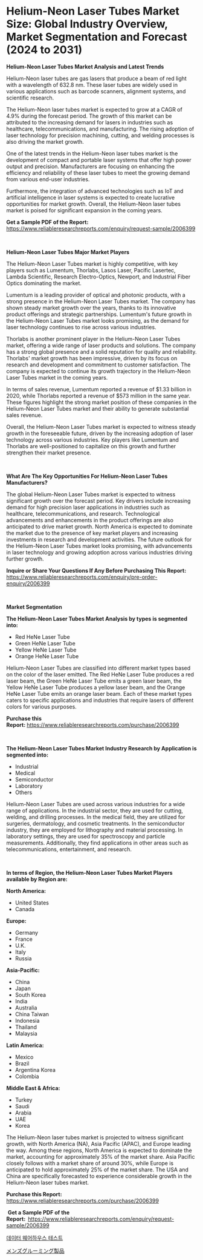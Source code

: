 <p><h1>Helium-Neon Laser Tubes Market Size: Global Industry Overview, Market Segmentation and Forecast (2024 to 2031)</h1></p><p><strong>Helium-Neon Laser Tubes Market Analysis and Latest Trends</strong></p>
<p><p>Helium-Neon laser tubes are gas lasers that produce a beam of red light with a wavelength of 632.8 nm. These laser tubes are widely used in various applications such as barcode scanners, alignment systems, and scientific research.</p><p>The Helium-Neon laser tubes market is expected to grow at a CAGR of 4.9% during the forecast period. The growth of this market can be attributed to the increasing demand for lasers in industries such as healthcare, telecommunications, and manufacturing. The rising adoption of laser technology for precision machining, cutting, and welding processes is also driving the market growth.</p><p>One of the latest trends in the Helium-Neon laser tubes market is the development of compact and portable laser systems that offer high power output and precision. Manufacturers are focusing on enhancing the efficiency and reliability of these laser tubes to meet the growing demand from various end-user industries.</p><p>Furthermore, the integration of advanced technologies such as IoT and artificial intelligence in laser systems is expected to create lucrative opportunities for market growth. Overall, the Helium-Neon laser tubes market is poised for significant expansion in the coming years.</p></p>
<p><strong>Get a Sample PDF of the Report:&nbsp;</strong> <a href="https://www.reliableresearchreports.com/enquiry/request-sample/2006399">https://www.reliableresearchreports.com/enquiry/request-sample/2006399</a></p>
<p>&nbsp;</p>
<p><strong>Helium-Neon Laser Tubes Major Market Players</strong></p>
<p><p>The Helium-Neon Laser Tubes market is highly competitive, with key players such as Lumentum, Thorlabs, Lasos Laser, Pacific Lasertec, Lambda Scientific, Research Electro-Optics, Newport, and Industrial Fiber Optics dominating the market. </p><p>Lumentum is a leading provider of optical and photonic products, with a strong presence in the Helium-Neon Laser Tubes market. The company has shown steady market growth over the years, thanks to its innovative product offerings and strategic partnerships. Lumentum's future growth in the Helium-Neon Laser Tubes market looks promising, as the demand for laser technology continues to rise across various industries.</p><p>Thorlabs is another prominent player in the Helium-Neon Laser Tubes market, offering a wide range of laser products and solutions. The company has a strong global presence and a solid reputation for quality and reliability. Thorlabs' market growth has been impressive, driven by its focus on research and development and commitment to customer satisfaction. The company is expected to continue its growth trajectory in the Helium-Neon Laser Tubes market in the coming years.</p><p>In terms of sales revenue, Lumentum reported a revenue of $1.33 billion in 2020, while Thorlabs reported a revenue of $573 million in the same year. These figures highlight the strong market position of these companies in the Helium-Neon Laser Tubes market and their ability to generate substantial sales revenue.</p><p>Overall, the Helium-Neon Laser Tubes market is expected to witness steady growth in the foreseeable future, driven by the increasing adoption of laser technology across various industries. Key players like Lumentum and Thorlabs are well-positioned to capitalize on this growth and further strengthen their market presence.</p></p>
<p>&nbsp;</p>
<p><strong>What Are The Key Opportunities For Helium-Neon Laser Tubes Manufacturers?</strong></p>
<p><p>The global Helium-Neon Laser Tubes market is expected to witness significant growth over the forecast period. Key drivers include increasing demand for high precision laser applications in industries such as healthcare, telecommunications, and research. Technological advancements and enhancements in the product offerings are also anticipated to drive market growth. North America is expected to dominate the market due to the presence of key market players and increasing investments in research and development activities. The future outlook for the Helium-Neon Laser Tubes market looks promising, with advancements in laser technology and growing adoption across various industries driving further growth.</p></p>
<p><strong>Inquire or Share Your Questions If Any Before Purchasing This Report:</strong> <a href="https://www.reliableresearchreports.com/enquiry/pre-order-enquiry/2006399">https://www.reliableresearchreports.com/enquiry/pre-order-enquiry/2006399</a></p>
<p>&nbsp;</p>
<p><strong>Market Segmentation</strong></p>
<p><strong>The Helium-Neon Laser Tubes Market Analysis by types is segmented into:</strong></p>
<p><ul><li>Red HeNe Laser Tube</li><li>Green HeNe Laser Tube</li><li>Yellow HeNe Laser Tube</li><li>Orange HeNe Laser Tube</li></ul></p>
<p><p>Helium-Neon Laser Tubes are classified into different market types based on the color of the laser emitted. The Red HeNe Laser Tube produces a red laser beam, the Green HeNe Laser Tube emits a green laser beam, the Yellow HeNe Laser Tube produces a yellow laser beam, and the Orange HeNe Laser Tube emits an orange laser beam. Each of these market types caters to specific applications and industries that require lasers of different colors for various purposes.</p></p>
<p><strong>Purchase this Report:&nbsp;</strong><a href="https://www.reliableresearchreports.com/purchase/2006399">https://www.reliableresearchreports.com/purchase/2006399</a></p>
<p>&nbsp;</p>
<p><strong>The Helium-Neon Laser Tubes Market Industry Research by Application is segmented into:</strong></p>
<p><ul><li>Industrial</li><li>Medical</li><li>Semiconductor</li><li>Laboratory</li><li>Others</li></ul></p>
<p><p>Helium-Neon Laser Tubes are used across various industries for a wide range of applications. In the industrial sector, they are used for cutting, welding, and drilling processes. In the medical field, they are utilized for surgeries, dermatology, and cosmetic treatments. In the semiconductor industry, they are employed for lithography and material processing. In laboratory settings, they are used for spectroscopy and particle measurements. Additionally, they find applications in other areas such as telecommunications, entertainment, and research.</p></p>
<p>&nbsp;</p>
<p><strong>In terms of Region, the Helium-Neon Laser Tubes Market Players available by Region are:</strong></p>
<p>
    <p> <strong> North America: </strong>
        <ul>
            <li>United States</li>
            <li>Canada</li>
        </ul>
        </p> 
    <p> <strong> Europe: </strong>
        <ul>
            <li>Germany</li>
            <li>France</li>
            <li>U.K.</li>
            <li>Italy</li>
            <li>Russia</li>
        </ul>
        </p> 
    <p> <strong> Asia-Pacific: </strong>
        <ul>
            <li>China</li>
            <li>Japan</li>
            <li>South Korea</li>
            <li>India</li>
            <li>Australia</li>
            <li>China Taiwan</li>
            <li>Indonesia</li>
            <li>Thailand</li>
            <li>Malaysia</li>
        </ul>
        </p> 
    <p> <strong> Latin America: </strong>
        <ul>
            <li>Mexico</li>
            <li>Brazil</li>
            <li>Argentina Korea</li>
            <li>Colombia</li>
        </ul>
        </p> 
    <p> <strong> Middle East & Africa: </strong>
        <ul>
            <li>Turkey</li>
            <li>Saudi</li>
            <li>Arabia</li>
            <li>UAE</li>
            <li>Korea</li>
        </ul>
    </p>
    </p>
<p><p>The Helium-Neon laser tubes market is projected to witness significant growth, with North America (NA), Asia Pacific (APAC), and Europe leading the way. Among these regions, North America is expected to dominate the market, accounting for approximately 35% of the market share. Asia Pacific closely follows with a market share of around 30%, while Europe is anticipated to hold approximately 25% of the market share. The USA and China are specifically forecasted to experience considerable growth in the Helium-Neon laser tubes market.</p></p>
<p><strong>Purchase this Report: </strong><a href="https://www.reliableresearchreports.com/purchase/2006399">https://www.reliableresearchreports.com/purchase/2006399</a></p>
<p>&nbsp;<strong>Get a Sample PDF of the Report:&nbsp;&nbsp;</strong><a href="https://www.reliableresearchreports.com/enquiry/request-sample/2006399">https://www.reliableresearchreports.com/enquiry/request-sample/2006399</a></p>
<p><strong></strong></p>
<p><p><a href="https://github.com/xvz497517413/Market-Research-Report-List-1/blob/main/315919313375.md">데이터 웨어하우스 테스트</a></p><p><a href="https://github.com/ksxzwxabcuynh011/Market-Research-Report-List-1/blob/main/657651714261.md">メンズグルーミング製品</a></p></p>
